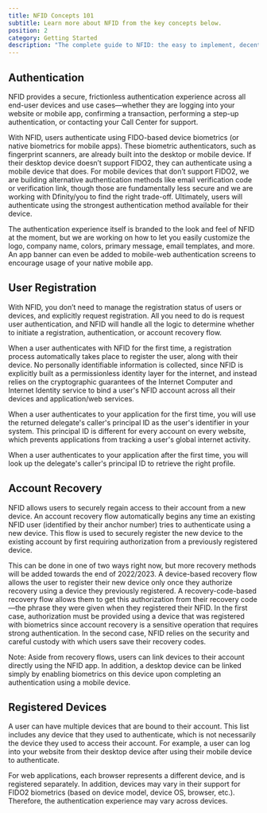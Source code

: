 ```yaml
---
title: NFID Concepts 101
subtitle: Learn more about NFID from the key concepts below.
position: 2
category: Getting Started
description: "The complete guide to NFID: the easy to implement, decentralized one-touch MFA and authorization platform."
---
```


## Authentication
NFID provides a secure, frictionless authentication experience across all end-user devices and use cases—whether they are logging into your website or mobile app, confirming a transaction, performing a step-up authentication, or contacting your Call Center for support.

With NFID, users authenticate using FIDO-based device biometrics (or native biometrics for mobile apps). These biometric authenticators, such as fingerprint scanners, are already built into the desktop or mobile device. If their desktop device doesn’t support FIDO2, they can authenticate using a mobile device that does. For mobile devices that don’t support FIDO2, we are building alternative authentication methods like email verification code or verification link, though those are fundamentally less secure and we are working with Dfinity/you to find the right trade-off. Ultimately, users will authenticate using the strongest authentication method available for their device.

The authentication experience itself is branded to the look and feel of NFID at the moment, but we are working on how to let you easily customize the logo, company name, colors, primary message, email templates, and more. An app banner can even be added to mobile-web authentication screens to encourage usage of your native mobile app.

## User Registration
With NFID, you don’t need to manage the registration status of users or devices, and explicitly request registration. All you need to do is request user authentication, and NFID will handle all the logic to determine whether to initiate a registration, authentication, or account recovery flow.

When a user authenticates with NFID for the first time, a registration process automatically takes place to register the user, along with their device. No personally identifiable information is collected, since NFID is explicitly built as a permissionless identity layer for the internet, and instead relies on the cryptographic guarantees of the Internet Computer and Internet Identity service to bind a user's NFID account across all their devices and application/web services.

When a user authenticates to your application for the first time, you will use the returned delegate's caller's principal ID as the user's identifier in your system. This principal ID is different for every account on every website, which prevents applications from tracking a user's global internet activity.

When a user authenticates to your application after the first time, you will look up the delegate's caller's principal ID to retrieve the right profile.

## Account Recovery
NFID allows users to securely regain access to their account from a new device. An account recovery flow automatically begins any time an existing NFID user (identified by their anchor number) tries to authenticate using a new device. This flow is used to securely register the new device to the existing account by first requiring authorization from a previously registered device.

This can be done in one of two ways right now, but more recovery methods will be added towards the end of 2022/2023. A device-based recovery flow allows the user to register their new device only once they authorize recovery using a device they previously registered. A recovery-code-based recovery flow allows them to get this authorization from their recovery code—the phrase they were given when they registered their NFID. In the first case, authorization must be provided using a device that was registered with biometrics since account recovery is a sensitive operation that requires strong authentication. In the second case, NFID relies on the security and careful custody with which users save their recovery codes.

Note: Aside from recovery flows, users can link devices to their account directly using the NFID app. In addition, a desktop device can be linked simply by enabling biometrics on this device upon completing an authentication using a mobile device.

## Registered Devices
A user can have multiple devices that are bound to their account. This list includes any device that they used to authenticate, which is not necessarily the device they used to access their account. For example, a user can log into your website from their desktop device after using their mobile device to authenticate.

For web applications, each browser represents a different device, and is registered separately. In addition, devices may vary in their support for FIDO2 biometrics (based on device model, device OS, browser, etc.). Therefore, the authentication experience may vary across devices.